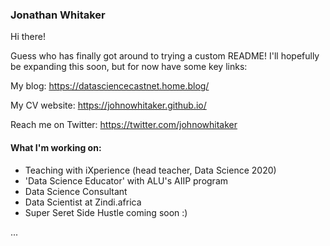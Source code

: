 ### Jonathan Whitaker

Hi there!

Guess who has finally got around to trying a custom README! I'll hopefully be expanding this soon, but for now have some key links:

My blog: https://datasciencecastnet.home.blog/

My CV website: https://johnowhitaker.github.io/

Reach me on Twitter: https://twitter.com/johnowhitaker

#### What I'm working on:
- Teaching with iXperience (head teacher, Data Science 2020)
- 'Data Science Educator' with ALU's AIIP program
- Data Science Consultant
- Data Scientist at Zindi.africa
- Super Seret Side Hustle coming soon :)

...

<!--
**johnowhitaker/johnowhitaker** is a ✨ _special_ ✨ repository because its `README.md` (this file) appears on your GitHub profile.

Here are some ideas to get you started:

- 🔭 I’m currently working on ...
- 🌱 I’m currently learning ...
- 👯 I’m looking to collaborate on ...
- 🤔 I’m looking for help with ...
- 💬 Ask me about ...
- 📫 How to reach me: ...
- 😄 Pronouns: ...
- ⚡ Fun fact: ...
-->
